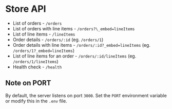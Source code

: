 # Store API

-   List of orders - `/orders`
-   List of orders with line items - `/orders?\_embed=lineItems`
-   List of line items - `/lineItems`
-   Order details - `/orders/:id` (eg. `/orders/1`)
-   Order details with line items - `/orders/:id?_embed=lineItems` (eg. `/orders/1?_embed=lineItems`)
-   List of line items for an order - `/orders/:id/lineItems` (eg. `/orders/1/lineItems`)
-   Health check - `/health`

## Note on PORT

By default, the server listens on port `3000`. Set the `PORT` environment variable or modify this in the `.env` file.

